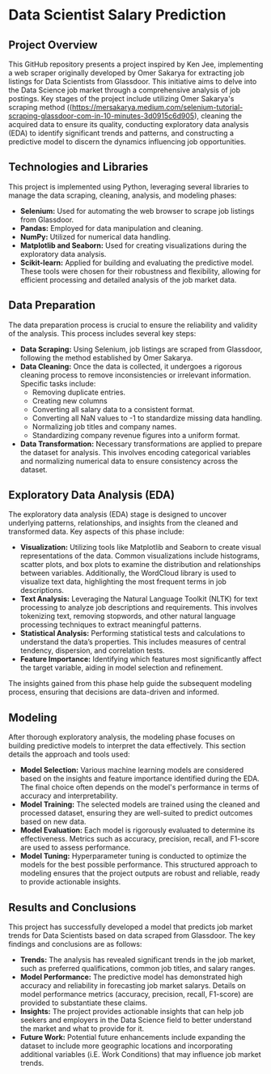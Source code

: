 # Data Scientist Salary Prediction


## Project Overview

This GitHub repository presents a project inspired by Ken Jee, implementing a web scraper originally developed by Omer Sakarya for extracting job listings for Data Scientists from Glassdoor. This initiative aims to delve into the Data Science job market through a comprehensive analysis of job postings. Key stages of the project include utilizing Omer Sakarya's scraping method ((https://mersakarya.medium.com/selenium-tutorial-scraping-glassdoor-com-in-10-minutes-3d0915c6d905), cleaning the acquired data to ensure its quality, conducting exploratory data analysis (EDA) to identify significant trends and patterns, and constructing a predictive model to discern the dynamics influencing job opportunities.


## Technologies and Libraries

This project is implemented using Python, leveraging several libraries to manage the data scraping, cleaning, analysis, and modeling phases:

- **Selenium:** Used for automating the web browser to scrape job listings from Glassdoor.
- **Pandas:** Employed for data manipulation and cleaning.
- **NumPy:** Utilized for numerical data handling.
- **Matplotlib and Seaborn:** Used for creating visualizations during the exploratory data analysis.
- **Scikit-learn:** Applied for building and evaluating the predictive model.
These tools were chosen for their robustness and flexibility, allowing for efficient processing and detailed analysis of the job market data.


## Data Preparation

The data preparation process is crucial to ensure the reliability and validity of the analysis. This process includes several key steps:

- **Data Scraping:** Using Selenium, job listings are scraped from Glassdoor, following the method established by Omer Sakarya.
- **Data Cleaning:** Once the data is collected, it undergoes a rigorous cleaning process to remove inconsistencies or irrelevant information. Specific tasks include:
  - Removing duplicate entries.
  - Creating new columns
  - Converting all salary data to a consistent format.
  - Converting all NaN values to -1 to standardize missing data handling.
  - Normalizing job titles and company names.
  - Standardizing company revenue figures into a uniform format.
- **Data Transformation:** Necessary transformations are applied to prepare the dataset for analysis. This involves encoding categorical variables and normalizing numerical data to ensure consistency across the dataset.


## Exploratory Data Analysis (EDA)

The exploratory data analysis (EDA) stage is designed to uncover underlying patterns, relationships, and insights from the cleaned and transformed data. Key aspects of this phase include:

- **Visualization:** Utilizing tools like Matplotlib and Seaborn to create visual representations of the data. Common visualizations include histograms, scatter plots, and box plots to examine the distribution and relationships between variables. Additionally, the WordCloud library is used to visualize text data, highlighting the most frequent terms in job descriptions.
- **Text Analysis:** Leveraging the Natural Language Toolkit (NLTK) for text processing to analyze job descriptions and requirements. This involves tokenizing text, removing stopwords, and other natural language processing techniques to extract meaningful patterns.
- **Statistical Analysis:** Performing statistical tests and calculations to understand the data’s properties. This includes measures of central tendency, dispersion, and correlation tests.
- **Feature Importance:** Identifying which features most significantly affect the target variable, aiding in model selection and refinement.
  
The insights gained from this phase help guide the subsequent modeling process, ensuring that decisions are data-driven and informed.


## Modeling

After thorough exploratory analysis, the modeling phase focuses on building predictive models to interpret the data effectively. This section details the approach and tools used:

- **Model Selection:** Various machine learning models are considered based on the insights and feature importance identified during the EDA. The final choice often depends on the model's performance in terms of accuracy and interpretability.
- **Model Training:** The selected models are trained using the cleaned and processed dataset, ensuring they are well-suited to predict outcomes based on new data.
- **Model Evaluation:** Each model is rigorously evaluated to determine its effectiveness. Metrics such as accuracy, precision, recall, and F1-score are used to assess performance.
- **Model Tuning:** Hyperparameter tuning is conducted to optimize the models for the best possible performance.
This structured approach to modeling ensures that the project outputs are robust and reliable, ready to provide actionable insights.


## Results and Conclusions

This project has successfully developed a model that predicts job market trends for Data Scientists based on data scraped from Glassdoor. The key findings and conclusions are as follows:

- **Trends:** The analysis has revealed significant trends in the job market, such as preferred qualifications, common job titles, and salary ranges.
- **Model Performance:** The predictive model has demonstrated high accuracy and reliability in forecasting job market salarys. Details on model performance metrics (accuracy, precision, recall, F1-score) are provided to substantiate these claims.
- **Insights:** The project provides actionable insights that can help job seekers and employers in the Data Science field to better understand the market and what to provide for it.
- **Future Work:** Potential future enhancements include expanding the dataset to include more geographic locations and incorporating additional variables (i.E. Work Conditions) that may influence job market trends.
